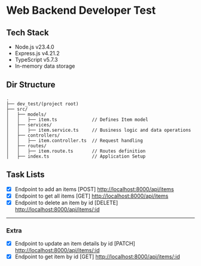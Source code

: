 # Web Backend Developer Test

## Tech Stack

- Node.js v23.4.0
- Express.js v4.21.2
- TypeScript v5.7.3
- In-memory data storage

## Dir Structure

```
.
├── dev_test/(project root)
├── src/
│   ├── models/
│   │   ├── item.ts             // Defines Item model
│   ├── services/
│   │   ├── item.service.ts     // Business logic and data operations
│   ├── controllers/
│   │   ├── item.controller.ts  // Request handling
│   ├── routes/
│   │   ├── item.route.ts       // Routes definition
│   ├── index.ts                // Application Setup

```

## Task Lists

- [x] Endpoint to add an items [POST] [http://localhost:8000/api/items](http://localhost:8000/api/items)
- [x] Endpoint to get all items [GET] [http://localhost:8000/api/items](http://localhost:8000/api/items)
- [x] Endpoint to delete an item by id [DELETE] [http://localhost:8000/api/items/:id](http://localhost:8000/api/items/:id)

---

### Extra

- [x] Endpoint to update an item details by id [PATCH] [http://localhost:8000/api/items/:id](http://localhost:8000/api/items/:id)
- [x] Endpoint to get item by id [GET] [http://localhost:8000/api/items/:id](http://localhost:8000/api/items/:id)
